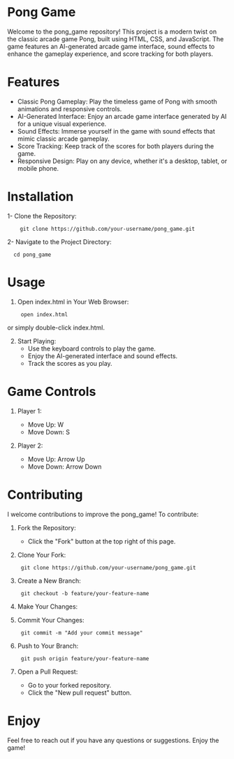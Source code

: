 # Pong Game

Welcome to the pong_game repository! This project is a modern twist on the classic arcade game Pong, built using HTML, CSS, and JavaScript. The game features an AI-generated arcade game interface, sound effects to enhance the gameplay experience, and score tracking for both players.

# Features

- Classic Pong Gameplay: Play the timeless game of Pong with smooth animations and responsive controls.
- AI-Generated Interface: Enjoy an arcade game interface generated by AI for a unique visual experience.
- Sound Effects: Immerse yourself in the game with sound effects that mimic classic arcade gameplay.
- Score Tracking: Keep track of the scores for both players during the game.
- Responsive Design: Play on any device, whether it's a desktop, tablet, or mobile phone.

# Installation

1- Clone the Repository:

        git clone https://github.com/your-username/pong_game.git

2- Navigate to the Project Directory:

      cd pong_game

# Usage

1. Open index.html in Your Web Browser:

        open index.html

or simply double-click index.html.

2. Start Playing:
   - Use the keyboard controls to play the game.
   - Enjoy the AI-generated interface and sound effects.
   - Track the scores as you play.

# Game Controls

1. Player 1:
   - Move Up: W
   - Move Down: S
  
3. Player 2:
   - Move Up: Arrow Up
   - Move Down: Arrow Down

# Contributing

I welcome contributions to improve the pong_game! To contribute:

1. Fork the Repository:
   - Click the "Fork" button at the top right of this page.

3. Clone Your Fork:

        git clone https://github.com/your-username/pong_game.git

4. Create a New Branch:

        git checkout -b feature/your-feature-name

5. Make Your Changes:

6. Commit Your Changes:

        git commit -m "Add your commit message"

7. Push to Your Branch:

        git push origin feature/your-feature-name

8. Open a Pull Request:
   - Go to your forked repository.
   - Click the "New pull request" button.
    
# Enjoy

Feel free to reach out if you have any questions or suggestions. Enjoy the game!
